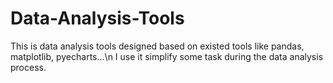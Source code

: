 # Data-Analysis-Tools
This is data analysis tools designed based on existed tools like pandas, matplotlib, pyecharts...\n
I use it simplify some task during the data analysis process.
